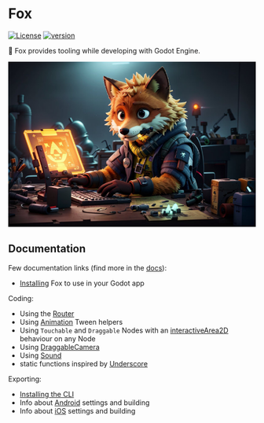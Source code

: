 # Fox

[![License](https://img.shields.io/badge/License-MIT-green.svg?colorB=3cc712)](license) [![version](https://img.shields.io/github/package-json/v/uralys/fox)](https://github.com/uralys/fox/tags)

🦊 Fox provides tooling while developing with Godot Engine.

<p align="center"><img title="fox"  src="./assets/logo.jpg"></p>

## Documentation

Few documentation links (find more in the [docs](./docs)):

- [Installing](./docs/install.md) Fox to use in your Godot app

Coding:

- Using the [Router](./docs/gdscript/router.md)
- Using [Animation](./docs/gdscript/animations.md) Tween helpers
- Using `Touchable` and `Draggable` Nodes with an [interactiveArea2D](./docs/gdscript/interactive-area-2d.md) behaviour on any Node
- Using [DraggableCamera](./docs/gdscript/draggable-camera.md)
- Using [Sound](./docs/gdscript/sound.md)
- static functions inspired by [Underscore](/fox/libs/underscore.gd)

Exporting:

- [Installing the CLI](./docs/cli.md)
- Info about [Android](./docs/exporting/android.md) settings and building
- Info about [iOS](./docs/exporting/ios.md) settings and building
